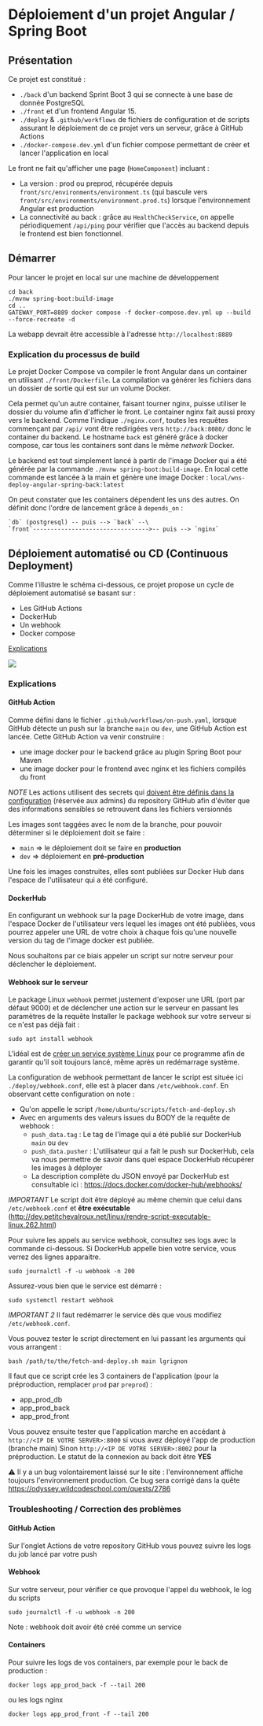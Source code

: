 # Déploiement d'un projet Angular / Spring Boot

## Présentation

Ce projet est constitué :

* `./back` d'un backend Sprint Boot 3 qui se connecte à une base de donnée PostgreSQL
* `./front` et d'un frontend Angular 15.
* `./deploy` & `.github/workflows` de fichiers de configuration et de scripts assurant le déploiement de ce projet vers un serveur, grâce à GitHub Actions
* `./docker-compose.dev.yml` d'un fichier compose permettant de créer et lancer l'application en local

Le front ne fait qu'afficher une page (`HomeComponent`) incluant : 
* La version : prod ou preprod, récupérée depuis `front/src/environments/environment.ts` (qui bascule vers `front/src/environments/environment.prod.ts`) lorsque l'environnement Angular est production
* La connectivité au back : grâce au `HealthCheckService`, on appelle périodiquement `/api/ping` pour vérifier que l'accès au backend depuis le frontend est bien fonctionnel.

## Démarrer

Pour lancer le projet en local sur une machine de développement

```
cd back 
./mvnw spring-boot:build-image
cd ..
GATEWAY_PORT=8889 docker compose -f docker-compose.dev.yml up --build --force-recreate -d
```

La webapp devrait être accessible à l'adresse `http://localhost:8889`

### Explication du processus de build

Le projet Docker Compose va compiler le front Angular dans un container en utilisant `./front/Dockerfile`. La compilation va générer les fichiers dans un dossier de sortie qui est sur un volume Docker.

Cela permet qu'un autre container, faisant tourner nginx, puisse utiliser le dossier du volume afin d'afficher le front. 
Le container nginx fait aussi proxy vers le backend. Comme l'indique `./nginx.conf`, toutes les requêtes commençant par `/api/` vont être redirigées vers `http://back:8080/` donc le container du backend. Le hostname `back` est généré grâce à docker compose, car tous les containers sont dans le même _network_ Docker. 

Le backend est tout simplement lancé à partir de l'image Docker qui a été générée par la commande `./mvnw spring-boot:build-image`. En local cette commande est lancée à la main et génère une image Docker : `local/wns-deploy-angular-spring-back:latest`

On peut constater que les containers dépendent les uns des autres. On définit donc l'ordre de lancement grâce à `depends_on` : 

```text
`db` (postgresql) -- puis --> `back` --\
`front`--------------------------------->-- puis --> `nginx`   
```

## Déploiement automatisé ou CD (Continuous Deployment)

Comme l'illustre le schéma ci-dessous, ce projet propose un cycle de déploiement automatisé se basant sur :
* Les GitHub Actions
* DockerHub
* Un webhook
* Docker compose 

[Explications](#explications)

![](./docs/deployment_cycle.png)

### Explications

#### **GitHub Action**
Comme défini dans le fichier `.github/workflows/on-push.yaml`, lorsque GitHub détecte un push sur la branche `main` ou `dev`, une GitHub Action est lancée.
Cette GitHub Action va venir construire : 
* une image docker pour le backend grâce au plugin Spring Boot pour Maven
* une image docker pour le frontend avec nginx et les fichiers compilés du front

_NOTE_ Les actions utilisent des secrets qui [doivent être définis dans la configuration](https://docs.github.com/en/actions/security-guides/encrypted-secrets#creating-encrypted-secrets-for-a-repository) (réservée aux admins) du repository GitHub afin d'éviter que des informations sensibles se retrouvent dans les fichiers versionnés

Les images sont taggées avec le nom de la branche, pour pouvoir déterminer si le déploiement doit se faire : 
* `main` => le déploiement doit se faire en **production**
* `dev` => déploiement en **pré-production**

Une fois les images construites, elles sont publiées sur Docker Hub dans l'espace de l'utilisateur qui a été configuré.

#### **DockerHub** 

En configurant un webhook sur la page DockerHub de votre image, dans l'espace Docker de l'utilisateur vers lequel les images ont été publiées, vous pourrez appeler une URL de votre choix à chaque fois qu'une nouvelle version du tag de l'image docker est publiée.

Nous souhaitons par ce biais appeler un script sur notre serveur pour déclencher le déploiement.

#### **Webhook sur le serveur**
Le package Linux `webhook` permet justement d'exposer une URL (port par défaut 9000) et de déclencher une action sur le serveur en passant les paramètres de la requête
Installer le package webhook sur votre serveur si ce n'est pas déjà fait : 
```
sudo apt install webhook
```

L'idéal est de [créer un service système Linux](https://timleland.com/how-to-run-a-linux-program-on-startup/) pour ce programme afin de garantir qu'il soit toujours lancé, même après un redémarrage système.

La configuration de webhook permettant de lancer le script est située ici `./deploy/webhook.conf`, elle est à placer dans `/etc/webhook.conf`.
En observant cette configuration on note : 
* Qu'on appelle le script `/home/ubuntu/scripts/fetch-and-deploy.sh`
* Avec en arguments des valeurs issues du BODY de la requête de webhook :
  * `push_data.tag` : Le tag de l'image qui a été publié sur DockerHub `main` ou `dev`
  * `push_data.pusher` : L'utilisateur qui a fait le push sur DockerHub, cela va nous permettre de savoir dans quel espace DockerHub récupérer les images à déployer
  * La description complète du JSON envoyé par DockerHub est consultable ici : https://docs.docker.com/docker-hub/webhooks/

_IMPORTANT_ Le script doit être déployé au même chemin que celui dans `/etc/webhook.conf` et **être exécutable** (http://dev.petitchevalroux.net/linux/rendre-script-executable-linux.262.html) 

Pour suivre les appels au service webhook, consultez ses logs avec la commande ci-dessous. Si DockerHub appelle bien votre service, vous verrez des lignes apparaitre. 
```
sudo journalctl -f -u webhook -n 200
```

Assurez-vous bien que le service est démarré :
```
sudo systemctl restart webhook
```

_IMPORTANT 2_ Il faut redémarrer le service dès que vous modifiez `/etc/webhook.conf`.

Vous pouvez tester le script directement en lui passant les arguments qui vous arrangent : 
```
bash /path/to/the/fetch-and-deploy.sh main lgrignon
```

Il faut que ce script crée les 3 containers de l'application (pour la préproduction, remplacer `prod` par `preprod`) : 
- app_prod_db
- app_prod_back
- app_prod_front

Vous pouvez ensuite tester que l'application marche en accédant à `http://<IP DE VOTRE SERVER>:8000` si vous avez déployé l'app de production (branche main)
Sinon `http://<IP DE VOTRE SERVER>:8002` pour la préproduction. 
Le statut de la connexion au back doit être **YES**

⚠️ Il y a un bug volontairement laissé sur le site : l'environnement affiche toujours l'environnement production. Ce bug sera corrigé dans la quête https://odyssey.wildcodeschool.com/quests/2786

### Troubleshooting / Correction des problèmes

#### GitHub Action
Sur l'onglet Actions de votre repository GitHub vous pouvez suivre les logs du job lancé par votre push

#### Webhook
Sur votre serveur, pour vérifier ce que provoque l'appel du webhook, le log du scripts
```
sudo journalctl -f -u webhook -n 200
```
Note : webhook doit avoir été créé comme un service

#### Containers
Pour suivre les logs de vos containers, par exemple pour le back de production : 
```
docker logs app_prod_back -f --tail 200
```
ou les logs nginx

```
docker logs app_prod_front -f --tail 200
```

